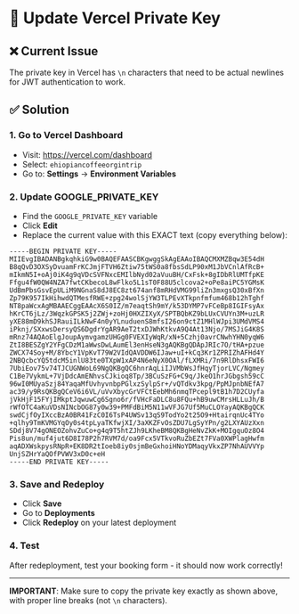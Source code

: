 # 🔧 Update Vercel Private Key

## ❌ **Current Issue**
The private key in Vercel has `\n` characters that need to be actual newlines for JWT authentication to work.

## ✅ **Solution**

### **1. Go to Vercel Dashboard**
- Visit: https://vercel.com/dashboard
- Select: `ehiopiancoffeeorgintrip`
- Go to: **Settings** → **Environment Variables**

### **2. Update GOOGLE_PRIVATE_KEY**
- Find the `GOOGLE_PRIVATE_KEY` variable
- Click **Edit** 
- Replace the current value with this EXACT text (copy everything below):

```
-----BEGIN PRIVATE KEY-----
MIIEvgIBADANBgkqhkiG9w0BAQEFAASCBKgwggSkAgEAAoIBAQCMXMZBqw3E54dH
B8qQvD3OXSyDvuamFrKCJmjFTVH6Ztiw75tWS0a8fbsSdLP90xM1JbVCnlAfRcB+
mIkmN5I+oAj0iK4g9qVDcSVFNxcEMIlbNyd02aVuuBH/CxFsk+8gIDbRlUMTfpKE
Ffgu4fW0QW4NZA7fwtCKbecoL8wFlko5L1sT0F88U5clcova2+oPe8aiPC5YGMsK
UdBmPbsGsvEpULiM9NGnaS8dJ8EC8zt674anf8mRHdVMG99liZn3mxgsQ30xBfXn
Zp79K957IkHihwdQTMesfRWE+zpg24wolSjYW3TLPEvXTkpnfmfum468b12hTghf
NT8paWcxAgMBAAECggEAAcX6S0IZ/m7eaqtSh9mY/k53DYMP7vFCeBp8IGIFsyAx
hKrCT6jLz/3WqzkGPSK5j2ZWj+zoHj0HXZIXyX/SPTBQbKZ9bLUxCVUYn3M+uzLR
yXE88mD9khSJRauiILkNwF4n0yYLnuduenS8mfsI26on9ctZ1MHlWJpi3UMdVMS4
iPknj/SXxwsDersyQS6DgdrYgAR9AeT2txDJWhKtkvA9Q4At13Njo/7MSJiG4K8S
mRnz74AQAoElgJoupAymvgamzUHGg0FVEXIyWqR/xN+5Czhj0avrCNwhYHN0yqW6
ZtI8BESZgY2YFgCDzM1aWwsDwLAumEl3enHseN3gAQKBgQDApJRIc7O/tHA+pzue
ZWCX74Soy+M/8YbcY1VpKvT79W2VIdQAVDDW6IJaw+uI+kCq3Kr1ZPRIZhAFHd4Y
2NBQcbcYQ5tdcM5inlU83te0TXpW1xAP4N6eNyX0OAl/fLXMRi/7n9RlDhsxFWI6
7UbiEov75v74TJCUGNWoL69NgQKBgQC6hnrAqLiIJVMbWsJfHqyTjorLVC/Ngmey
C1Be7VykmL+7VjDdcAmENhvsCJkioq8Tp/3BCuSzFG+C9q/JkeO1hrJGbgsh59cC
96wI0MUyaSzj84YaqaMfUvhyvnbpPGlxzSylpSr+/vQTdkv3kpg/PpMJpnbNEfA7
ac39/y9RsQKBgQCeV6i6VL/uVvXbycGrVFCtEebMh6nmqTPcepl9tB1h7D2CUyfa
jVkHjF15FYjIMkptJqwuwCg6Sgno6r/fVHcFaDLC8u8FQu+hB9uwCMrsHLLuJh/B
rWfOTC4aKuVDsNINcbOG87y0w39+PMFdBiM5N11wVFJG7Uf5MuCLOYayAQKBgQCK
swdCjfOyIXccBzA0BR41FzC0I6TsP4UWSv13qS9TodYo2t25O9+HtairqnUc4TYo
+qlhy9TmKVMGYqOy0s4tpLyaTKfwjXI/3aXKZFvOsZDU7LgSyYPn/g2LXYAUzXxn
SDdj8V74gONEOZohvZuCo+g4q9T5htZJh9LKheBM8QKBgHeNvZkK+MOIgquOz8O4
Pis8un/muf4jut6D8I78P2h7RVM7d/oa9Fcx5VTkvoRuZbEZt7FVa0XWPlagHwfm
aqADXWskpysRNpR+EK8DR2tIoeb8iy0sjmBeGxhoiHNoYDMaqyVkxZP7NhAUVVYp
UnjSZHrYaQOfPVWV3xD0c+eH
-----END PRIVATE KEY-----
```

### **3. Save and Redeploy**
- Click **Save**
- Go to **Deployments**
- Click **Redeploy** on your latest deployment

### **4. Test**
After redeployment, test your booking form - it should now work correctly!

---

**IMPORTANT**: Make sure to copy the private key exactly as shown above, with proper line breaks (not `\n` characters).